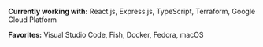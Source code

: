 **Currently working with:** React.js, Express.js, TypeScript, Terraform, Google Cloud Platform

**Favorites:** Visual Studio Code, Fish, Docker, Fedora, macOS

